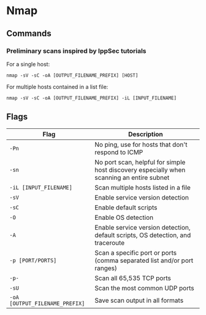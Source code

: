 # Nmap

## Commands

### Preliminary scans inspired by IppSec tutorials

For a single host:
```
nmap -sV -sC -oA [OUTPUT_FILENAME_PREFIX] [HOST]
```

For multiple hosts contained in a list file:
```
nmap -sV -sC -oA [OUTPUT_FILENAME_PREFIX] -iL [INPUT_FILENAME]
```

## Flags

Flag | Description
--- | ---
`-Pn` | No ping, use for hosts that don't respond to ICMP
`-sn` | No port scan, helpful for simple host discovery especially when scanning an entire subnet
`-iL [INPUT_FILENAME]` | Scan multiple hosts listed in a file
`-sV` | Enable service version detection
`-sC` | Enable default scripts
`-O` | Enable OS detection
`-A` | Enable service version detection, default scripts, OS detection, and traceroute
`-p [PORT/PORTS]` | Scan a specific port or ports (comma separated list and/or port ranges)
`-p-` | Scan all 65,535 TCP ports
`-sU` | Scan the most common UDP ports
`-oA [OUTPUT_FILENAME_PREFIX]` | Save scan output in all formats
